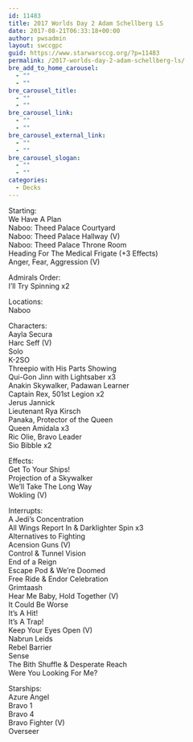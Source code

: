 ```yaml
---
id: 11483
title: 2017 Worlds Day 2 Adam Schellberg LS
date: 2017-08-21T06:33:18+00:00
author: pwsadmin
layout: swccgpc
guid: https://www.starwarsccg.org/?p=11483
permalink: /2017-worlds-day-2-adam-schellberg-ls/
bre_add_to_home_carousel:
  - ""
  - ""
bre_carousel_title:
  - ""
  - ""
bre_carousel_link:
  - ""
  - ""
bre_carousel_external_link:
  - ""
  - ""
bre_carousel_slogan:
  - ""
  - ""
categories:
  - Decks
---
```

Starting:  
We Have A Plan  
Naboo: Theed Palace Courtyard  
Naboo: Theed Palace Hallway (V)  
Naboo: Theed Palace Throne Room  
Heading For The Medical Frigate (+3 Effects)  
Anger, Fear, Aggression (V)

Admirals Order:  
I&#8217;ll Try Spinning x2

Locations:  
Naboo

Characters:  
Aayla Secura  
Harc Seff (V)  
Solo  
K-2SO  
Threepio with His Parts Showing  
Qui-Gon Jinn with Lightsaber x3  
Anakin Skywalker, Padawan Learner  
Captain Rex, 501st Legion x2  
Jerus Jannick  
Lieutenant Rya Kirsch  
Panaka, Protector of the Queen  
Queen Amidala x3  
Ric Olie, Bravo Leader  
Sio Bibble x2

Effects:  
Get To Your Ships!  
Projection of a Skywalker  
We&#8217;ll Take The Long Way  
Wokling (V)

Interrupts:  
A Jedi&#8217;s Concentration  
All Wings Report In & Darklighter Spin x3  
Alternatives to Fighting  
Acension Guns (V)  
Control & Tunnel Vision  
End of a Reign  
Escape Pod & We&#8217;re Doomed  
Free Ride & Endor Celebration  
Grimtaash  
Hear Me Baby, Hold Together (V)  
It Could Be Worse  
It&#8217;s A Hit!  
It&#8217;s A Trap!  
Keep Your Eyes Open (V)  
Nabrun Leids  
Rebel Barrier  
Sense  
The Bith Shuffle & Desperate Reach  
Were You Looking For Me?

Starships:  
Azure Angel  
Bravo 1  
Bravo 4  
Bravo Fighter (V)  
Overseer
